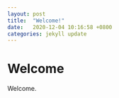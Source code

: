 ```yaml
---
layout: post
title:  "Welcome!"
date:   2020-12-04 10:16:58 +0800
categories: jekyll update
---
```

# Welcome

Welcome.
